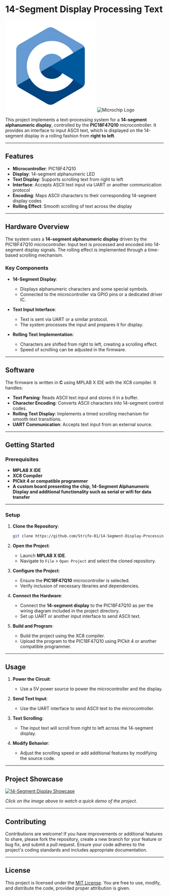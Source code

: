 # 14-Segment Display Processing Text

![C Programming Language](https://raw.githubusercontent.com/github/explore/main/topics/c/c.png)
![Microchip Logo](https://commons.wikimedia.org/wiki/File:Microchip-Logo.svg)

This project implements a text-processing system for a **14-segment alphanumeric display**, controlled by the **PIC18F47Q10** microcontroller. It provides an interface to input ASCII text, which is displayed on the 14-segment display in a rolling fashion from **right to left**.

---

## Features

- **Microcontroller**: PIC18F47Q10
- **Display**: 14-segment alphanumeric LED
- **Text Display**: Supports scrolling text from right to left
- **Interface**: Accepts ASCII text input via UART or another communication protocol
- **Encoding**: Maps ASCII characters to their corresponding 14-segment display codes
- **Rolling Effect**: Smooth scrolling of text across the display

---

## Hardware Overview

The system uses a **14-segment alphanumeric display** driven by the PIC18F47Q10 microcontroller. Input text is processed and encoded into 14-segment display signals. The rolling effect is implemented through a time-based scrolling mechanism.

### Key Components

- **14-Segment Display**:
  - Displays alphanumeric characters and some special symbols.
  - Connected to the microcontroller via GPIO pins or a dedicated driver IC.

- **Text Input Interface**:
  - Text is sent via UART or a similar protocol.
  - The system processes the input and prepares it for display.

- **Rolling Text Implementation**:
  - Characters are shifted from right to left, creating a scrolling effect.
  - Speed of scrolling can be adjusted in the firmware.

---

## Software

The firmware is written in **C** using MPLAB X IDE with the XC8 compiler. It handles:

- **Text Parsing**: Reads ASCII text input and stores it in a buffer.
- **Character Encoding**: Converts ASCII characters into 14-segment control codes.
- **Rolling Text Display**: Implements a timed scrolling mechanism for smooth text transitions.
- **UART Communication**: Accepts text input from an external source.

---

## Getting Started

### Prerequisites

- **MPLAB X IDE**
- **XC8 Compiler**
- **PICkit 4 or compatible programmer**
- **A custom board presenting the chip, 14-Segment Alphanumeric Display and additional functionality such as serial or wifi for data transfer**

---

### Setup

1. **Clone the Repository**:
   ```bash
   git clone https://github.com/Strife-01/14-Segment-Display-Processing-Text.git
   ```
   
2. **Open the Project**:
   - Launch **MPLAB X IDE**.
   - Navigate to `File` > `Open Project` and select the cloned repository.

3. **Configure the Project**:
   - Ensure the **PIC18F47Q10** microcontroller is selected.
   - Verify inclusion of necessary libraries and dependencies.

4. **Connect the Hardware**:
   - Connect the **14-segment display** to the PIC18F47Q10 as per the wiring diagram included in the project directory.
   - Set up UART or another input interface to send ASCII text.

5. **Build and Program**:
   - Build the project using the XC8 compiler.
   - Upload the program to the PIC18F47Q10 using PICkit 4 or another compatible programmer.

---

## Usage

1. **Power the Circuit**:
   - Use a 5V power source to power the microcontroller and the display.

2. **Send Text Input**:
   - Use the UART interface to send ASCII text to the microcontroller.

3. **Text Scrolling**:
   - The input text will scroll from right to left across the 14-segment display.

4. **Modify Behavior**:
   - Adjust the scrolling speed or add additional features by modifying the source code.

---

## Project Showcase

[![14-Segment Display Showcase](https://youtu.be/5-tJlkCdAZc)](https://youtu.be/5-tJlkCdAZc)

*Click on the image above to watch a quick demo of the project.*

---

## Contributing

Contributions are welcome! If you have improvements or additional features to share, please fork the repository, create a new branch for your feature or bug fix, and submit a pull request. Ensure your code adheres to the project's coding standards and includes appropriate documentation.

---

## License

This project is licensed under the [MIT License](LICENSE). You are free to use, modify, and distribute the code, provided proper attribution is given.
